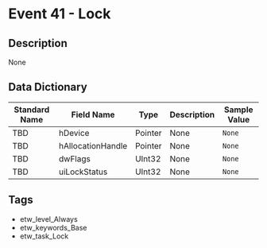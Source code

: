 # Event 41 - Lock

## Description
None

## Data Dictionary
|Standard Name|Field Name|Type|Description|Sample Value|
|---|---|---|---|---|
|TBD|hDevice|Pointer|None|`None`|
|TBD|hAllocationHandle|Pointer|None|`None`|
|TBD|dwFlags|UInt32|None|`None`|
|TBD|uiLockStatus|UInt32|None|`None`|

## Tags
* etw_level_Always
* etw_keywords_Base
* etw_task_Lock